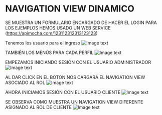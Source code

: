 # NAVIGATION VIEW DINAMICO

SE MUESTRA UN FORMULARIO ENCARGADO DE HACER EL LOGIN
PARA LOS EJEMPLOS HEMOS USADO UN WEB SERVICE (https://apimocha.com/123112312313123123)

Tenemos los usuario para el ingreso
![Image text](https://github.com/Lmore07/navigationview_dinamico/blob/master/usuarios.png)

TAMBIÉN LOS MENÚS PARA CADA PERFIL
![Image text](https://github.com/Lmore07/navigationview_dinamico/blob/master/menus.png)

EMPEZAMOS INICIANDO SESIÓN CON EL USUARIO ADMINISTRADOR
![Image text](https://github.com/Lmore07/navigationview_dinamico/blob/master/admin_login.png)

AL DAR CLICK EN EL BOTON NOS CARGARÁ EL NAVIGATION VIEW ASOCIADO AL ROL
![Image text](https://github.com/Lmore07/navigationview_dinamico/blob/master/admin_nav.png)

AHORA INICIAMOS SESIÓN CON EL USUARIO CLIENTE
![Image text](https://github.com/Lmore07/navigationview_dinamico/blob/master/cliente_login.png)

SE OBSERVA COMO MUESTRA UN NAVIGATION VIEW DIFERENTE ASIGNADO AL ROL DE CLIENTE
![Image text](https://github.com/Lmore07/navigationview_dinamico/blob/master/cliente_nav.png)
